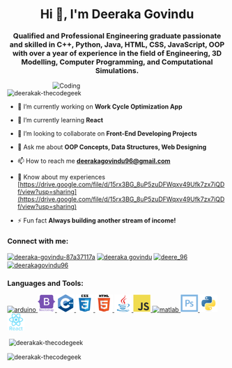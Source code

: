 <h1 align="center">Hi 👋, I'm Deeraka Govindu</h1>
<h3 align="center">Qualified and Professional Engineering graduate passionate and skilled in C++, Python, Java, HTML, CSS, JavaScript, OOP with over a year of experience in the field of Engineering, 3D Modelling, Computer Programming, and Computational Simulations.</h3>
<img align="right" alt="Coding" width="400" src="https://cdn.dribbble.com/users/1162077/screenshots/3848914/programmer.gif"

<p align="left"> <img src="https://komarev.com/ghpvc/?username=deerakak-thecodegeek&label=Profile%20views&color=0e75b6&style=flat" alt="deerakak-thecodegeek" /> </p>

- 🔭 I’m currently working on **Work Cycle Optimization App**

- 🌱 I’m currently learning **React**

- 👯 I’m looking to collaborate on **Front-End Developing Projects**

- 💬 Ask me about **OOP Concepts, Data Structures, Web Designing**

- 📫 How to reach me **deerakagovindu96@gmail.com**

- 📄 Know about my experiences [https://drive.google.com/file/d/15rx3BG_8uP5zuDFWqxv49Ufk7zx7iQDf/view?usp=sharing](https://drive.google.com/file/d/15rx3BG_8uP5zuDFWqxv49Ufk7zx7iQDf/view?usp=sharing)

- ⚡ Fun fact **Always building another stream of income!**

<h3 align="left">Connect with me:</h3>
<p align="left">
<a href="https://linkedin.com/in/deeraka-govindu-87a37117a" target="blank"><img align="center" src="https://raw.githubusercontent.com/rahuldkjain/github-profile-readme-generator/master/src/images/icons/Social/linked-in-alt.svg" alt="deeraka-govindu-87a37117a" height="30" width="40" /></a>
<a href="https://fb.com/deeraka govindu" target="blank"><img align="center" src="https://raw.githubusercontent.com/rahuldkjain/github-profile-readme-generator/master/src/images/icons/Social/facebook.svg" alt="deeraka govindu" height="30" width="40" /></a>
<a href="https://instagram.com/deere_96" target="blank"><img align="center" src="https://raw.githubusercontent.com/rahuldkjain/github-profile-readme-generator/master/src/images/icons/Social/instagram.svg" alt="deere_96" height="30" width="40" /></a>
<a href="https://www.hackerrank.com/deerakagovindu96" target="blank"><img align="center" src="https://raw.githubusercontent.com/rahuldkjain/github-profile-readme-generator/master/src/images/icons/Social/hackerrank.svg" alt="deerakagovindu96" height="30" width="40" /></a>
</p>

<h3 align="left">Languages and Tools:</h3>
<p align="left"> <a href="https://www.arduino.cc/" target="_blank" rel="noreferrer"> <img src="https://cdn.worldvectorlogo.com/logos/arduino-1.svg" alt="arduino" width="40" height="40"/> </a> <a href="https://getbootstrap.com" target="_blank" rel="noreferrer"> <img src="https://raw.githubusercontent.com/devicons/devicon/master/icons/bootstrap/bootstrap-plain-wordmark.svg" alt="bootstrap" width="40" height="40"/> </a> <a href="https://www.w3schools.com/cpp/" target="_blank" rel="noreferrer"> <img src="https://raw.githubusercontent.com/devicons/devicon/master/icons/cplusplus/cplusplus-original.svg" alt="cplusplus" width="40" height="40"/> </a> <a href="https://www.w3schools.com/css/" target="_blank" rel="noreferrer"> <img src="https://raw.githubusercontent.com/devicons/devicon/master/icons/css3/css3-original-wordmark.svg" alt="css3" width="40" height="40"/> </a> <a href="https://www.w3.org/html/" target="_blank" rel="noreferrer"> <img src="https://raw.githubusercontent.com/devicons/devicon/master/icons/html5/html5-original-wordmark.svg" alt="html5" width="40" height="40"/> </a> <a href="https://www.java.com" target="_blank" rel="noreferrer"> <img src="https://raw.githubusercontent.com/devicons/devicon/master/icons/java/java-original.svg" alt="java" width="40" height="40"/> </a> <a href="https://developer.mozilla.org/en-US/docs/Web/JavaScript" target="_blank" rel="noreferrer"> <img src="https://raw.githubusercontent.com/devicons/devicon/master/icons/javascript/javascript-original.svg" alt="javascript" width="40" height="40"/> </a> <a href="https://www.mathworks.com/" target="_blank" rel="noreferrer"> <img src="https://upload.wikimedia.org/wikipedia/commons/2/21/Matlab_Logo.png" alt="matlab" width="40" height="40"/> </a> <a href="https://www.photoshop.com/en" target="_blank" rel="noreferrer"> <img src="https://raw.githubusercontent.com/devicons/devicon/master/icons/photoshop/photoshop-line.svg" alt="photoshop" width="40" height="40"/> </a> <a href="https://www.python.org" target="_blank" rel="noreferrer"> <img src="https://raw.githubusercontent.com/devicons/devicon/master/icons/python/python-original.svg" alt="python" width="40" height="40"/> </a> <a href="https://reactjs.org/" target="_blank" rel="noreferrer"> <img src="https://raw.githubusercontent.com/devicons/devicon/master/icons/react/react-original-wordmark.svg" alt="react" width="40" height="40"/> </a> </p>



<p>&nbsp;<img align="center" src="https://github-readme-stats.vercel.app/api?username=deerakak-thecodegeek&show_icons=true&locale=en" alt="deerakak-thecodegeek" /></p>

<p><img align="center" src="https://github-readme-streak-stats.herokuapp.com/?user=deerakak-thecodegeek&" alt="deerakak-thecodegeek" /></p>

